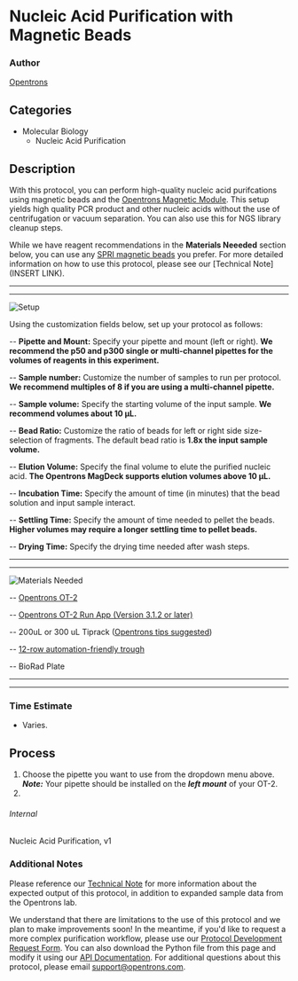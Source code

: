 # Nucleic Acid Purification with Magnetic Beads

### Author
[Opentrons](https://opentrons.com/)

## Categories
* Molecular Biology
    * Nucleic Acid Purification

## Description
With this protocol, you can perform high-quality nucleic acid purifcations using magnetic beads and the [Opentrons Magnetic Module](https://shop.opentrons.com/products/magdeck?_ga=2.120183432.1039841802.1542049668-403439593.1535387376). This setup yields high quality PCR product and other nucleic acids without the use of centrifugation or vacuum separation. You can also use this for NGS library cleanup steps.

While we have reagent recommendations in the **Materials Neeeded** section below, you can use any [SPRI magnetic beads](https://bitesizebio.com/13580/solid-phase-reversible-immobilization-how-to-get-a-bead-on-the-clean-up-of-your-ngs-libraries/) you prefer. For more detailed information on how to use this protocol, please see our [Technical Note](INSERT LINK).

---

---



![Setup](https://s3.amazonaws.com/opentrons-protocol-library-website/custom-README-images/Nucleic+Acid+Purification/Setup.png)

Using the customization fields below, set up your protocol as follows:

-- **Pipette and Mount:** Specify your pipette and mount (left or right). **We recommend the p50 and p300 single or multi-channel pipettes for the volumes of reagents in this experiment.** 

-- **Sample number:** Customize the number of samples to run per protocol. **We recommend multiples of 8 if you are using a multi-channel pipette.**

-- **Sample volume:** Specify the starting volume of the input sample. **We recommend volumes about 10 µL.** 

-- **Bead Ratio:** Customize the ratio of beads for left or right side size-selection of fragments. The default bead ratio is **1.8x the input sample volume.**

-- **Elution Volume:** Specify the final volume to elute the purified nucleic acid. **The Opentrons MagDeck supports elution volumes above 10 µL.**

-- **Incubation Time:** Specify the amount of time (in minutes) that the bead solution and input sample interact.

-- **Settling Time:** Specify the amount of time needed to pellet the beads. **Higher volumes may require a longer settling time to pellet beads.**

-- **Drying Time:** Specify the drying time needed after wash steps.

---

---


![Materials Needed](https://s3.amazonaws.com/opentrons-protocol-library-website/custom-README-images/customizable-serial-dilution/materials.png)

-- [Opentrons OT-2](http://opentrons.com/ot-2)

-- [Opentrons OT-2 Run App (Version 3.1.2 or later)](http://opentrons.com/ot-app)

-- 200uL or 300 uL Tiprack ([Opentrons tips suggested](https://shop.opentrons.com/collections/opentrons-tips/products/opentrons-300ul-tips-racks-9-600-tips))

-- [12-row automation-friendly trough](https://www.usascientific.com/12-channel-automation-reservoir.aspx)

-- BioRad Plate

---

---

### Time Estimate
* Varies.

## Process
1. Choose the pipette you want to use from the dropdown menu above. ***Note:*** Your pipette should be installed on the ***left mount*** of your OT-2.
2. 

###### Internal
Nucleic Acid Purification, v1

### Additional Notes
Please reference our [Technical Note]() for more information about the expected output of this protocol, in addition to expanded sample data from the Opentrons lab. 

We understand that there are limitations to the use of this protocol and we plan to make improvements soon! In the meantime, if you'd like to request a more complex purification workflow, please use our [Protocol Development Request Form](https://opentrons-protocol-dev.paperform.co/). You can also download the Python file from this page and modify it using our [API Documentation](https://docs.opentrons.com/). For additional questions about this protocol, please email support@opentrons.com.
